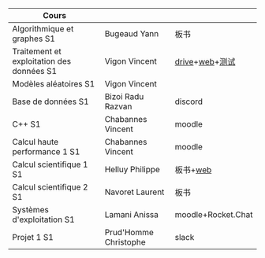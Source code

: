 
| Cours                                     |                       |                                                                                                                                                                                   |
| ----------------------------------------- | --------------------- | --------------------------------------------------------------------------------------------------------------------------------------------------------------------------------- |
| Algorithmique et graphes S1               | Bugeaud Yann          | 板书                                                                                                                                                                                |
| Traitement et exploitation des données S1 | Vigon Vincent         | [drive](https://drive.google.com/drive/folders/1Jd-jg9ShxiYthgi6gRh7eiOvfh3RizkC?usp=drive_link)+[web](http://octaviogame.com/lien2/)+[测试](http://octaviogame.com/parcours/qcm3/) |
| Modèles aléatoires S1                     | Vigon Vincent         |                                                                                                                                                                                   |
| Base de données S1                        | Bizoi Radu Razvan     | discord                                                                                                                                                                           |
| C++ S1                                    | Chabannes Vincent     | moodle                                                                                                                                                                            |
| Calcul haute performance 1 S1             | Chabannes Vincent     | moodle                                                                                                                                                                            |
| Calcul scientifique 1 S1                  | Helluy Philippe       | 板书+[web](http://irma.math.unistra.fr/~helluy/CS/cs.html)                                                                                                                          |
| Calcul scientifique 2 S1                  | Navoret Laurent       | 板书                                                                                                                                                                                |
| Systèmes d'exploitation S1                | Lamani Anissa         | moodle+Rocket.Chat                                                                                                                                                                |
| Projet 1 S1                               | Prud'Homme Christophe | slack                                                                                                                                                                             |

